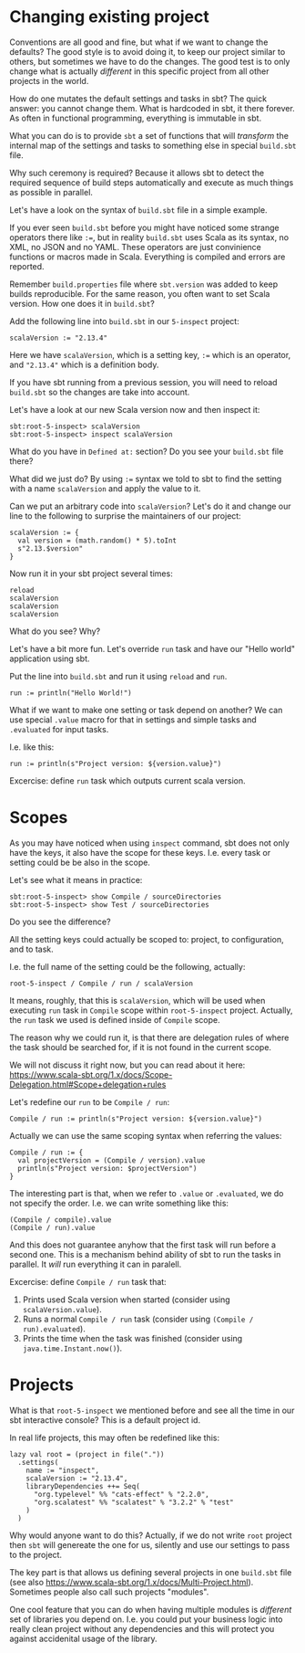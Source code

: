 # Changing existing project

Conventions are all good and fine, but what if we want to change the defaults?
The good style is to avoid doing it, to keep our project similar to others, but
sometimes we have to do the changes. The good test is to only change what is
actually _different_ in this specific project from all other projects in the
world.

How do one mutates the default settings and tasks in sbt? The quick answer: you
cannot change them. What is hardcoded in sbt, it there forever. As often in
functional programming, everything is immutable in sbt.

What you can do is to provide `sbt` a set of functions that will _transform_
the internal map of the settings and tasks to something else in special `build.sbt`
file.

Why such ceremony is required? Because it allows sbt to detect the required
sequence of build steps automatically and execute as much things as possible
in parallel.

Let's have a look on the syntax of `build.sbt` file in a simple example.

If you ever seen `build.sbt` before you might have noticed some strange
operators there like `:=`, but in reality `build.sbt` uses Scala as its
syntax, no XML, no JSON and no YAML. These operators are just convinience
functions or macros made in Scala. Everything is compiled and errors are
reported.

Remember `build.properties` file where `sbt.version` was added to keep builds
reproducible. For the same reason, you often want to set Scala version.
How one does it in `build.sbt`?

Add the following line into `build.sbt` in our `5-inspect` project:
```
scalaVersion := "2.13.4"
```
Here we have `scalaVersion`, which is a setting key, `:=` which is an operator,
and `"2.13.4"` which is a definition body.

If you have sbt running from a previous session, you will need to reload
`build.sbt` so the changes are take into account.

Let's have a look at our new Scala version now and then inspect it:
```
sbt:root-5-inspect> scalaVersion
sbt:root-5-inspect> inspect scalaVersion
```
What do you have in `Defined at:` section? Do you see your `build.sbt` file
there?

What did we just do? By using `:=` syntax we told to sbt to find the setting
with a name `scalaVersion` and apply the value to it.

Can we put an arbitrary code into `scalaVersion`? Let's do it and change our
line to the following to surprise the maintainers of our project:
```
scalaVersion := {
  val version = (math.random() * 5).toInt
  s"2.13.$version"
}
```
Now run it in your sbt project several times:
```
reload
scalaVersion
scalaVersion
scalaVersion
```
What do you see? Why?

Let's have a bit more fun. Let's override `run` task and have our "Hello world"
application using sbt.

Put the line into `build.sbt` and run it using `reload` and `run`.
```
run := println("Hello World!")
```

What if we want to make one setting or task depend on another? We can use
special `.value` macro for that in settings and simple tasks
and `.evaluated` for input tasks.

I.e. like this:
```
run := println(s"Project version: ${version.value}")
```

Excercise: define `run` task which outputs current scala version.

# Scopes

As you may have noticed when using `inspect` command, sbt does not only have the
keys, it also have the scope for these keys. I.e. every task or setting could be
be also in the scope.

Let's see what it means in practice:
```
sbt:root-5-inspect> show Compile / sourceDirectories
sbt:root-5-inspect> show Test / sourceDirectories
```
Do you see the difference?

All the setting keys could actually be scoped to: project, to configuration,
and to task.

I.e. the full name of the setting could be the following, actually:
```
root-5-inspect / Compile / run / scalaVersion
```

It means, roughly, that this is `scalaVersion`, which will be used when executing
`run` task in `Compile` scope within `root-5-inspect` project. Actually, the `run`
task we used is defined inside of `Compile` scope.

The reason why we could run it, is that there are delegation rules of where the
task should be searched for, if it is not found in the current scope.

We will not discuss it right now, but you can read about it here:
https://www.scala-sbt.org/1.x/docs/Scope-Delegation.html#Scope+delegation+rules

Let's redefine our `run` to be `Compile / run`:
```
Compile / run := println(s"Project version: ${version.value}")
```
Actually we can use the same scoping syntax when referring the values:
```
Compile / run := {
  val projectVersion = (Compile / version).value
  println(s"Project version: $projectVersion")
}
```
The interesting part is that, when we refer to `.value` or `.evaluated`, we do
not specify the order. I.e. we can write something like this:
```
(Compile / compile).value
(Compile / run).value
```
And this does not guarantee anyhow that the first task will run before a second
one. This is a mechanism behind ability of sbt to run the tasks in parallel.
It _will_ run everything it can in paralell.

Excercise: define `Compile / run` task that:

1. Prints used Scala version when started (consider using `scalaVersion.value`).
2. Runs a normal `Compile / run` task (consider using `(Compile / run).evaluated`).
3. Prints the time when the task was finished (consider using `java.time.Instant.now()`).

# Projects

What is that `root-5-inspect` we mentioned before and see all the time in our
sbt interactive console? This is a default project id.

In real life projects, this may often be redefined like this:
```
lazy val root = (project in file("."))
  .settings(
    name := "inspect",
    scalaVersion := "2.13.4",
    libraryDependencies ++= Seq(
      "org.typelevel" %% "cats-effect" % "2.2.0",
      "org.scalatest" %% "scalatest" % "3.2.2" % "test"
    )
  )
```
Why would anyone want to do this? Actually, if we do not write `root` project
then `sbt` will genereate the one for us, silently and use our settings to pass
to the project.

The key part is that allows us defining several projects in one `build.sbt` file
(see also https://www.scala-sbt.org/1.x/docs/Multi-Project.html). Sometimes people
also call such projects "modules".

One cool feature that you can do when having multiple modules is _different_
set of libraries you depend on. I.e. you could put your business logic into
really clean project without any dependencies and this will protect you against
accidenital usage of the library.
